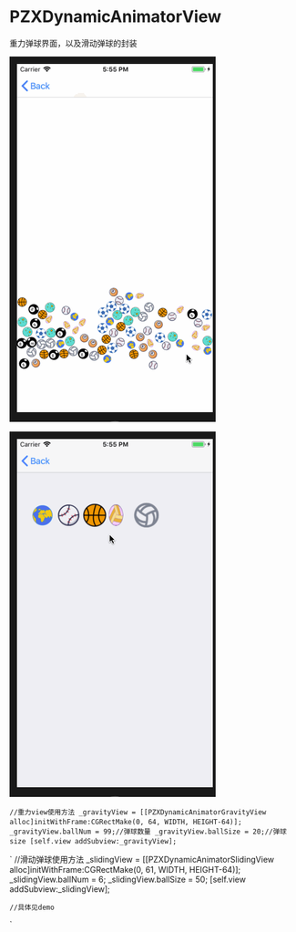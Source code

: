 # PZXDynamicAnimatorView
重力弹球界面，以及滑动弹球的封装

![image](https://github.com/PZXforXcode/PZXDynamicAnimatorView/blob/master/PZXDynamicAnimatorView/pzxgra.gif) 

![image](https://github.com/PZXforXcode/PZXDynamicAnimatorView/blob/master/PZXDynamicAnimatorView/pzxpz.gif) 

`
  //重力view使用方法
    _gravityView = [[PZXDynamicAnimatorGravityView alloc]initWithFrame:CGRectMake(0, 64, WIDTH, HEIGHT-64)];
    _gravityView.ballNum = 99;//弹球数量
    _gravityView.ballSize = 20;//弹球size
    [self.view addSubview:_gravityView];
  `
 
   ` 
    //滑动弹球使用方法
    _slidingView = [[PZXDynamicAnimatorSlidingView alloc]initWithFrame:CGRectMake(0, 61, WIDTH, HEIGHT-64)];
    _slidingView.ballNum = 6;
    _slidingView.ballSize = 50;
    [self.view addSubview:_slidingView];
    
    //具体见demo
    
`
